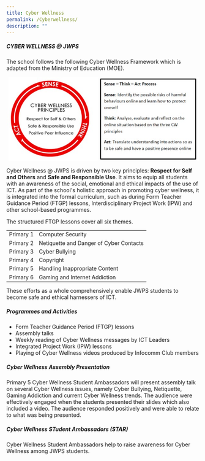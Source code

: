 ```yaml
---
title: Cyber Wellness
permalink: /Cyberwellness/
description: ""
---
```


##### CYBER WELLNESS @ JWPS

The school follows the following Cyber Wellness Framework which is adapted from the Ministry of Education (MOE).

![](/images/cyberwellness.jpg)

Cyber Wellness @ JWPS is driven by two key principles: **Respect for Self and Others** and **Safe and Responsible Use**. It aims to equip all students with an awareness of the social, emotional and ethical impacts of the use of ICT. As part of the school's holistic approach in promoting cyber wellness, it is integrated into the formal curriculum, such as during Form Teacher Guidance Period (FTGP) lessons, Interdisciplinary Project Work (IPW) and other school-based programmes.

The structured FTGP lessons cover all six themes.


| |  | 
| -------- | -------- | 
| Primary 1 | Computer Security |
| Primary 2  | Netiquette and Danger of Cyber Contacts |
| Primary 3  |  Cyber Bullying |
| Primary 4  |  Copyright  |
| Primary 5  | Handling Inappropriate Content  |
| Primary 6  |  Gaming and Internet Addiction |



These efforts as a whole comprehensively enable JWPS students to become safe and ethical harnessers of ICT.

##### Programmes and Activities

* Form Teacher Guidance Period (FTGP) lessons
* Assembly talks
* Weekly reading of Cyber Wellness messages by ICT Leaders
* Integrated Project Work (IPW) lessons
* Playing of Cyber Wellness videos produced by Infocomm Club members

##### Cyber Wellness Assembly Presentation

Primary 5 Cyber Wellness Student Ambassadors will present assembly talk on several Cyber Wellness issues, namely Cyber Bullying, Netiquette, Gaming Addiction and current Cyber Wellness trends. The audience were effectively engaged when the students presented their slides which also included a video. The audience responded positively and were able to relate to what was being presented.

 
##### Cyber Wellness STudent Ambassadors (STAR)

Cyber Wellness Student Ambassadors help to  raise awareness for Cyber Wellness among JWPS students.

